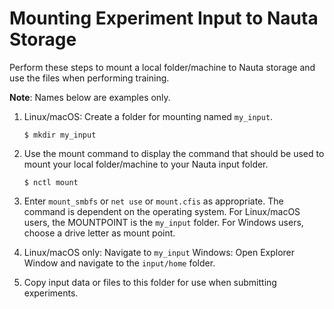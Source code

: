 # Mounting Experiment Input to Nauta Storage

Perform these steps to mount a local folder/machine to Nauta storage and use the files when performing training.

**Note**: Names below are examples only.

1. Linux/macOS: Create a folder for mounting named `my_input`.
 
   `$ mkdir my_input`

2. Use the mount command to display the command that should be used to mount your local folder/machine to your Nauta input folder. 

   `$ nctl mount`

3. Enter `mount_smbfs` or `net use` or `mount.cfis` as appropriate. The command is dependent on the operating system. 
For Linux/macOS users, the MOUNTPOINT is the `my_input` folder. For Windows users, choose a drive letter
as mount point.

4. Linux/macOS only: Navigate to `my_input`
   Windows: Open Explorer Window and navigate to the `input/home` folder.

5. Copy input data or files to this folder for use when submitting experiments.
